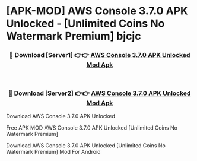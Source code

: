 # [APK-MOD] AWS Console 3.7.0 APK Unlocked - [Unlimited Coins No Watermark Premium] bjcjc



<div align="center">
<h3>🔴 Download [Server1] 👉👉 <a href="https://momento.my/?title=AWS_Console_3.7.0_APK_Unlocked">AWS Console 3.7.0 APK Unlocked Mod Apk</a></h3><br>

<h3>🔴 Download [Server2] 👉👉 <a href="https://momento.my/?title=AWS_Console_3.7.0_APK_Unlocked">AWS Console 3.7.0 APK Unlocked Mod Apk</a></h3>
</div>



Download AWS Console 3.7.0 APK Unlocked 

Free APK MOD AWS Console 3.7.0 APK Unlocked [Unlimited Coins No Watermark Premium]

Download AWS Console 3.7.0 APK Unlocked [Unlimited Coins No Watermark Premium] Mod For Android
